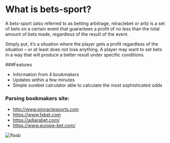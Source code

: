 
What is bets-sport?
==================

A bets-sport (also referred to as betting arbitrage, miraclebet or arb) is a set of bets on a certain event that guarantees a profit of no less than the total amount of bets made,
regardless of the result of the event.

Simply put, it’s a situation where the player gets a profit regardless of the situation – or at least does not lose anything.
A player may want to set bets in a way that will produce a better result under specific conditions.


###Features

* Information from 4 bookmakers
* Updates within a few minutes
* Simple surebet calculator able to calculate the most sophisticated odds


### Parsing bookmakers site:

* http://www.pinnaclesports.com
* https://www.1xbet.com
* https://adjarabet.com/
* https://www.europe-bet.com/




![flasb](https://github.com/Chkhikvadze/bets-sport/blob/master/screenshot/bets.png "Starter template")





